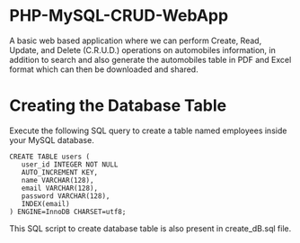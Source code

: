 # PHP-MySQL-CRUD-WebApp

A basic web based application where we can perform Create, Read, Update, and Delete (C.R.U.D.) operations on automobiles information, in addition to search and also generate the automobiles table in PDF and Excel format which can then be downloaded and shared.

# Creating the Database Table

Execute the following SQL query to create a table named employees inside your MySQL database.
```
CREATE TABLE users (
   user_id INTEGER NOT NULL
   AUTO_INCREMENT KEY,
   name VARCHAR(128),
   email VARCHAR(128),
   password VARCHAR(128),
   INDEX(email)
) ENGINE=InnoDB CHARSET=utf8;
```
This SQL script to create database table is also present in create_dB.sql file.
